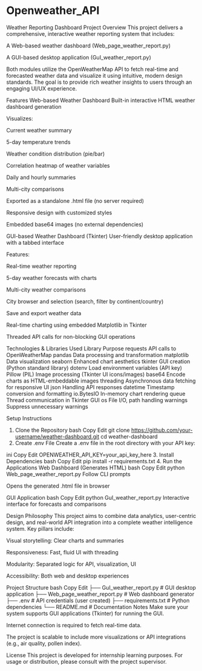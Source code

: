 # Openweather_API

Weather Reporting Dashboard
Project Overview
This project delivers a comprehensive, interactive weather reporting system that includes:

A Web-based weather dashboard (Web_page_weather_report.py)

A GUI-based desktop application (GuI_weather_report.py)

Both modules utilize the OpenWeatherMap API to fetch real-time and forecasted weather data and visualize it using intuitive, modern design standards. The goal is to provide rich weather insights to users through an engaging UI/UX experience.

Features
Web-based Weather Dashboard
Built-in interactive HTML weather dashboard generation

Visualizes:

Current weather summary

5-day temperature trends

Weather condition distribution (pie/bar)

Correlation heatmap of weather variables

Daily and hourly summaries

Multi-city comparisons

Exported as a standalone .html file (no server required)

Responsive design with customized styles

Embedded base64 images (no external dependencies)

GUI-based Weather Dashboard (Tkinter)
User-friendly desktop application with a tabbed interface

Features:

Real-time weather reporting

5-day weather forecasts with charts

Multi-city weather comparisons

City browser and selection (search, filter by continent/country)

Save and export weather data

Real-time charting using embedded Matplotlib in Tkinter

Threaded API calls for non-blocking GUI operations

Technologies & Libraries Used
Library Purpose
requests API calls to OpenWeatherMap
pandas Data processing and transformation
matplotlib Data visualization
seaborn Enhanced chart aesthetics
tkinter GUI creation (Python standard library)
dotenv Load environment variables (API key)
Pillow (PIL) Image processing (Tkinter UI icons/images)
base64 Encode charts as HTML-embeddable images
threading Asynchronous data fetching for responsive UI
json Handling API responses
datetime Timestamp conversion and formatting
io.BytesIO In-memory chart rendering
queue Thread communication in Tkinter GUI
os File I/O, path handling
warnings Suppress unnecessary warnings

Setup Instructions

1. Clone the Repository
   bash
   Copy
   Edit
   git clone https://github.com/your-username/weather-dashboard.git
   cd weather-dashboard
2. Create .env File
   Create a .env file in the root directory with your API key:

ini
Copy
Edit
OPENWEATHER_API_KEY=your_api_key_here 3. Install Dependencies
bash
Copy
Edit
pip install -r requirements.txt 4. Run the Applications
Web Dashboard (Generates HTML)
bash
Copy
Edit
python Web_page_weather_report.py
Follow CLI prompts

Opens the generated .html file in browser

GUI Application
bash
Copy
Edit
python GuI_weather_report.py
Interactive interface for forecasts and comparisons

Design Philosophy
This project aims to combine data analytics, user-centric design, and real-world API integration into a complete weather intelligence system. Key pillars include:

Visual storytelling: Clear charts and summaries

Responsiveness: Fast, fluid UI with threading

Modularity: Separated logic for API, visualization, UI

Accessibility: Both web and desktop experiences

Project Structure
bash
Copy
Edit
├── GuI_weather_report.py # GUI desktop application
├── Web_page_weather_report.py # Web dashboard generator
├── .env # API credentials (user created)
├── requirements.txt # Python dependencies
└── README.md # Documentation
Notes
Make sure your system supports GUI applications (Tkinter) for running the GUI.

Internet connection is required to fetch real-time data.

The project is scalable to include more visualizations or API integrations (e.g., air quality, pollen index).

License
This project is developed for internship learning purposes. For usage or distribution, please consult with the project supervisor.
